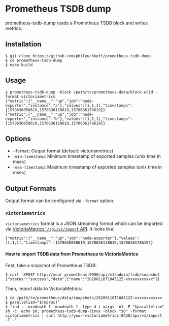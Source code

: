 # Prometheus TSDB dump

prometheus-tsdb-dump reads a Prometheus TSDB block and writes metrics.

## Installation

```
$ git clone https://github.com/philyuchkoff/prometheus-tsdb-dump
$ cd prometheus-tsdb-dump
$ make build
```

## Usage

```
$ prometheus-tsdb-dump -block /path/to/prometheus-data/block-ulid -format victoriametrics
{"metric":{"__name__":"up","job":"node-exporter","instance":"a"},"values":[1,1,1],"timestamps":[1578636058619,1578636118619,1578636178619]}
{"metric":{"__name__":"up","job":"node-exporter","instance":"b"},"values":[1,1,1],"timestamps":[1578636058619,1578636118619,1578636178619]}
```

## Options

- `-format`: Output format (default: victoriametrics)
- `-min-timestamp`: Minimum timestamp of exported samples (unix time in msec)
- `-max-timestamp`: Maximum timestamp of exported samples (unix time in msec)

## Output Formats

Output format can be configured via `-format` option.

### `victoriametrics`

`victoriametrics` format is a JSON streaming format which can be imported via [VictoriaMetrics' `/api/v1/import` API](https://github.com/VictoriaMetrics/VictoriaMetrics#how-to-import-time-series-data). It looks like:

```
{"metric":{"__name__":"up","job":"node-exporter"},"values":[1,1,1],"timestamps":[1578636058619,1578636118619,1578636178619]}
```

#### How to import TSDB data from Prometheus to VictoriaMetrics

First, take a snapshot of Prometheus TSDB:

```
$ curl -XPOST http://your-prometheus:9090/api/v1/admin/tsdb/snapshot
{"status":"success","data":{"name":"20200110T104512Z-xxxxxxxxxxxx"}}
```

Then, import data to VictoriaMetrics:

```
$ cd /path/to/prometheus/data/snapshots/20200110T104512Z-xxxxxxxxxxxx
$ parallelism="$(nproc)"
$ find . -mindepth 1 -maxdepth 1 -type d | xargs -n1 -P "$parallelism" sh -c 'echo $0; prometheus-tsdb-dump-linux -block "$0" -format victoriametrics | curl http://your-victoriametrics:8428/api/v1/import -T -'
```
